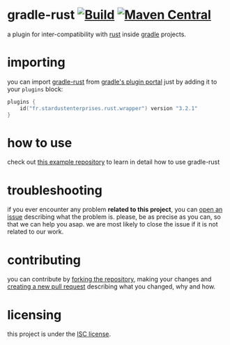 # gradle-rust [![Build][badge-github-ci]][project-gradle-ci] [![Maven Central][badge-mvnc]][project-mvnc]

a plugin for inter-compatibility with [rust][rust] inside [gradle][gradle] projects.

# importing

you can import [gradle-rust][project-url] from [gradle's plugin portal][gpp] just by adding it to your `plugins` block:

```kotlin
plugins {
    id("fr.stardustenterprises.rust.wrapper") version "3.2.1"
}
```
# how to use

check out [this example repository](https://github.com/stardust-enterprises/gradle-rust-example) to learn in detail
how to use gradle-rust

# troubleshooting

if you ever encounter any problem **related to this project**, you can [open an issue][new-issue] describing what the
problem is. please, be as precise as you can, so that we can help you asap. we are most likely to close the issue if it
is not related to our work.

# contributing

you can contribute by [forking the repository][fork], making your changes and [creating a new pull request][new-pr]
describing what you changed, why and how.

# licensing

this project is under the [ISC license][project-license].


<!-- Links -->

[jvm]: https://adoptium.net "adoptium website"
[kotlin]: https://kotlinlang.org "kotlin website"
[gradle]: https://gradle.org "gradle website"
[rust]: https://rust-lang.org "rust website"
[mvnc]: https://repo1.maven.org/maven2/ "maven central website"
[gpp]: https://plugins.gradle.org/ "gradle plugin portal website"
<!-- Project Links -->

[project-url]: https://github.com/stardust-enterprises/gradle-rust "project github repository"
[fork]: https://github.com/stardust-enterprises/gradle-rust/fork "fork this repository"
[new-pr]: https://github.com/stardust-enterprises/gradle-rust/pulls/new "create a new pull request"
[new-issue]: https://github.com/stardust-enterprises/gradle-rust/issues/new "create a new issue"
[project-mvnc]: https://maven-badges.herokuapp.com/maven-central/fr.stardustenterprises/gradle-rust "maven central repository"
[project-gradle-ci]: https://github.com/stardust-enterprises/gradle-rust/actions/workflows/gradle-ci.yml "gradle ci workflow"
[project-license]: https://github.com/stardust-enterprises/gradle-rust/blob/trunk/LICENSE "LICENSE source file"
<!-- Badges -->

[badge-mvnc]: https://maven-badges.herokuapp.com/maven-central/fr.stardustenterprises/gradle-rust/badge.svg "maven central badge"
[badge-github-ci]: https://github.com/stardust-enterprises/gradle-rust/actions/workflows/build.yml/badge.svg?branch=trunk "github actions badge"
